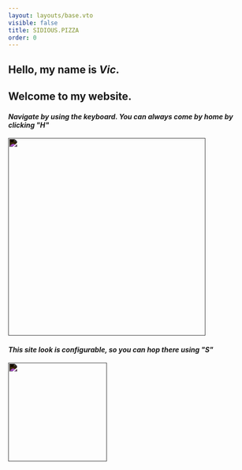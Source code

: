 ```yaml
---
layout: layouts/base.vto
visible: false
title: SIDIOUS.PIZZA
order: 0
---
```


<style>
    picture {
        mix-blend-mode: difference;
    }
</style>

<h2>Hello, my name is <em>Vic</em>.</h2>
<h2>Welcome to my website.</h2>

<h4><em>Navigate by using the keyboard. You can always come by home by clicking "H"</em></h4>

<picture class="no-border">
<img height="400" src="https://media2.giphy.com/media/OWcVUDS4BZwld8BmrF/giphy.webp?cid=ecf05e477i0eva2vjsobhuui1tgujinlgodtlr3v0jtr5ufs&ep=v1_stickers_search&rid=giphy.webp&ct=s">
</picture>

<h4><em>This site look is configurable, so you can hop there using "S"</em></h4>

<picture class="no-border">
    <img width=200 src="https://media2.giphy.com/media/v1.Y2lkPTc5MGI3NjExanNraTFxdWppc3FwZm80M2VzN2wzNHptbzJycGtyaTdmMGJxa2U0cyZlcD12MV9pbnRlcm5hbF9naWZfYnlfaWQmY3Q9cw/TrFTekH49d8yY/200.webp">
</picture>
